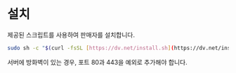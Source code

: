 # 설치

제공된 스크립트를 사용하여 판매자를 설치합니다.

```bash
sudo sh -c "$(curl -fsSL [https://dv.net/install.sh](https://dv.net/install.sh))"
````

서버에 방화벽이 있는 경우, 포트 80과 443을 예외로 추가해야 합니다.